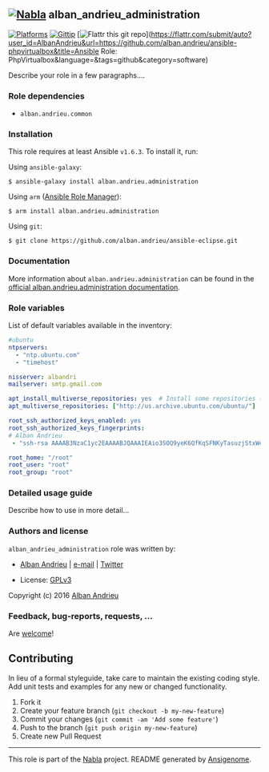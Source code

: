 ## [![Nabla](https://debops.org/images/debops-small.png)](https://github.com/AlbanAndrieu) alban_andrieu_administration

<!-- This file was generated by Ansigenome. Do not edit this file directly but
     instead have a look at the files in the ./meta/ directory. -->

[![Platforms](http://img.shields.io/badge/platforms-ubuntu-lightgrey.svg?style=flat)](#)
[![Gittip](http://img.shields.io/gittip/alban.andrieu.svg)](https://www.gittip.com/alban.andrieu/)
[![Flattr this git repo](http://api.flattr.com/button/flattr-badge-large.png)](https://flattr.com/submit/auto?user_id=AlbanAndrieu&url=https://github.com/alban.andrieu/ansible-phpvirtualbox&title=Ansible Role: PhpVirtualbox&language=&tags=github&category=software)

Describe your role in a few paragraphs....


### Role dependencies

- `alban.andrieu.common`
### Installation

This role requires at least Ansible `v1.6.3`. To install it, run:

Using `ansible-galaxy`:
```shell
$ ansible-galaxy install alban.andrieu.administration
```

Using `arm` ([Ansible Role Manager](https://github.com/mirskytech/ansible-role-manager/)):
```shell
$ arm install alban.andrieu.administration
```

Using `git`:
```shell
$ git clone https://github.com/alban.andrieu/ansible-eclipse.git
```

### Documentation

More information about `alban.andrieu.administration` can be found in the
[official alban.andrieu.administration documentation](https://docs.debops.org/en/latest/ansible/roles/ansible-administration/docs/).


### Role variables

List of default variables available in the inventory:

```YAML
#ubuntu
ntpservers:
  - "ntp.ubuntu.com"
  - "timehost"

nisserver: albandri
mailserver: smtp.gmail.com

apt_install_multiverse_repositories: yes  # Install some repositories (see list bellow)
apt_multiverse_repositories: ["http://us.archive.ubuntu.com/ubuntu/"]          # List of sources which be added

root_ssh_authorized_keys_enabled: yes
root_ssh_authorized_keys_fingerprints:
# Alban Andrieu
 - "ssh-rsa AAAAB3NzaC1yc2EAAAABJQAAAIEAio3SOQ9yeK6QfKqSFNKyTasuzjStxWevG1Vz1wgJIxPF+KB0XoMAPD081J+Bzj2LCDRSWisNv2L4xv2jbFxW/Pl7NEakoX47eNx3U+Dxaf+szeWBTryYcDUGkduLV7G8Qncm0luIFd+HDIe/Qir1E2f56Qu2uuBNE6Tz5TFt1vc= Alban"

root_home: "/root"
root_user: "root"
root_group: "root"
```


### Detailed usage guide

Describe how to use in more detail...


### Authors and license

`alban_andrieu_administration` role was written by:

- [Alban Andrieu](nabla.mobi) | [e-mail](mailto:alban.andrieu@free.fr) | [Twitter](https://twitter.com/AlbanAndrieu)

- License: [GPLv3](https://tldrlegal.com/license/gnu-general-public-license-v3-%28gpl-3%29)

Copyright (c) 2016 [Alban Andrieu](https://alban-andrieu.com/)

### Feedback, bug-reports, requests, ...

Are [welcome](https://github.com/AlbanAndrieu/ansible-administration/issues)!

## Contributing
In lieu of a formal styleguide, take care to maintain the existing coding style. Add unit tests and examples for any new or changed functionality.

1. Fork it
2. Create your feature branch (`git checkout -b my-new-feature`)
3. Commit your changes (`git commit -am 'Add some feature'`)
4. Push to the branch (`git push origin my-new-feature`)
5. Create new Pull Request

***

This role is part of the [Nabla](https://github.com/AlbanAndrieu) project.
README generated by [Ansigenome](https://github.com/nickjj/ansigenome/).
